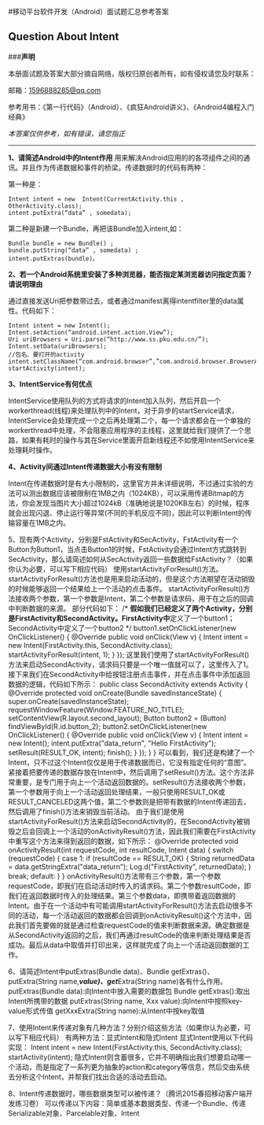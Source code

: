 #移动平台软件开发（Android）面试题汇总参考答案

## Question About Intent

###**声明**

本册面试题及答案大部分摘自网络，版权归原创者所有，如有侵权请您及时联系：

邮箱：1596888285@qq.com

参考用书：《第一行代码》（Android）、《疯狂Android讲义》、《Android4编程入门经典》

*本答案仅供参考，如有错误，请您指正*


---
**1、请简述Android中的Intent作用**
用来解决Android应用的的各项组件之间的通讯。并且作为传递数据和事件的桥梁。传递数据时的代码有两种：

第一种是：
```
Intent intent = new  Intent(CurrentActivity.this , OtherActivity.class); 
intent.putExtra(“data” , somedata);
```
第二种是新建一个Bundle，再把该Bundle加入intent,如：
```
Bundle bundle = new Bundle() ; 
bundle.putString(“data” , somedata) ; 
intent.putExtras(bundle)。
```

**2、若一个Android系统里安装了多种浏览器，能否指定某浏览器访问指定页面？请说明理由**

通过直接发送Uri把参数带过去，或者通过manifest离得intentfilter里的data属性。代码如下：

```
Intent intent = new Intent();
Intent.setAction(“android.intent.action.View”);
Uri uriBrowsers = Uri.parse(“http://www.ss.pku.edu.cn/”);
Intent.setData(uriBrowsers);
//包名、要打开的activity
intent.setClassName(“com.android.browser”,”com.android.browser.BrowserActivity”);
startActivity(intent);
```
**3、IntentService有何优点**


IntentService使用队列的方式将请求的Intent加入队列，然后开启一个workerthread(线程)来处理队列中的Intent，对于异步的startService请求，IntentService会处理完成一个之后再处理第二个，每一个请求都会在一个单独的workerthread中处理，不会阻塞应用程序的主线程，这里就给我们提供了一个思路，如果有耗时的操作与其在Service里面开启新线程还不如使用IntentService来处理耗时操作。

**4、Activity间通过Intent传递数据大小有没有限制**

Intent在传递数据时是有大小限制的，这里官方并未详细说明，不过通过实验的方法可以测出数据应该被限制在1MB之内（1024KB），可以采用传递Bitmap的方法，你会发现当图片大小超过1024kB（准确地说是1020KB左右）的时候，程序就会出现闪退、停止运行等异常(不同的手机反应不同)，因此可以判断Intent的传输容量在1MB之内。


5、现有两个Activity，分别是FstActivity和SecActivity，FstActivity有一个Button为Button1，当点击Button1的时候，FstActivity会通过Intent方式跳转到SecActivity，那么请简述如何从SecActivity返回一些数据给FstActivity？（如果你认为必要，可以写下相应代码）
使用startActivityForResult()方法。startActivityForResult()方法也是用来启动活动的，但是这个方法期望在活动销毁的时候能够返回一个结果给上一个活动的点击事件。
startActivityForResult()方法接收两个参数，第一个参数是Intent，第二个参数是请求码，用于在之后的回调中判断数据的来源。
部分代码如下：
/*
**假如我们已经定义了两个Activity，分别是FirstActivity和SecondActivity。FirstActivity中**定义了一个button1；SecondActivity中定义了一个button2
*/
button1.setOnClickListener(new OnClickListener() { 
@Override 
public void onClick(View v) { 
Intent intent = new Intent(FirstActivity.this, SecondActivity.class); 
startActivityForResult(intent, 1); 
} 
});
这里我们使用了startActivityForResult()方法来启动SecondActivity，请求码只要是一个唯一值就可以了，这里传入了1。接下来我们在SecondActivity中给按钮注册点击事件，并在点击事件中添加返回数据的逻辑，代码如下所示： 
public class SecondActivity extends Activity { 
@Override 
protected void onCreate(Bundle savedInstanceState) { 
super.onCreate(savedInstanceState); 
requestWindowFeature(Window.FEATURE_NO_TITLE); 
setContentView(R.layout.second_layout); 
Button button2 = (Button) findViewById(R.id.button_2); 
button2.setOnClickListener(new OnClickListener() { 
@Override 
public void onClick(View v) { 
Intent intent = new Intent(); 
intent.putExtra("data_return", "Hello FirstActivity"); 
setResult(RESULT_OK, intent); 
finish(); 
} 
}); 
} 
} 
可以看到，我们还是构建了一个Intent，只不过这个Intent仅仅是用于传递数据而已，它没有指定任何的“意图”。紧接着把要传递的数据存放在Intent中，然后调用了setResult()方法。这个方法非常重要，是专门用于向上一个活动返回数据的。setResult()方法接收两个参数，第一个参数用于向上一个活动返回处理结果，一般只使用RESULT_OK或RESULT_CANCELED这两个值，第二个参数则是把带有数据的Intent传递回去，然后调用了finish()方法来销毁当前活动。 
由于我们是使用startActivityForResult()方法来启动SecondActivity的，在SecondActivity被销毁之后会回调上一个活动的onActivityResult()方法，因此我们需要在FirstActivity中重写这个方法来得到返回的数据，如下所示： 
@Override 
protected void onActivityResult(int requestCode, int resultCode, Intent data) { 
switch (requestCode) { 
case 1: 
if (resultCode == RESULT_OK) { 
String returnedData = data.getStringExtra("data_return"); 
Log.d("FirstActivity", returnedData); 
} 
break; 
default: 
} 
} 
onActivityResult()方法带有三个参数，第一个参数requestCode，即我们在启动活动时传入的请求码。第二个参数resultCode，即我们在返回数据时传入的处理结果。第三个参数data，即携带着返回数据的Intent。由于在一个活动中有可能调用startActivityForResult()方法去启动很多不同的活动，每一个活动返回的数据都会回调到onActivityResult()这个方法中，因此我们首先要做的就是通过检查requestCode的值来判断数据来源。确定数据是从SecondActivity返回的之后，我们再通过resultCode的值来判断处理结果是否成功。最后从data中取值并打印出来，这样就完成了向上一个活动返回数据的工作。

6、请简述Intent中putExtras(Bundle data)、Bundle getExtras()、putExtra(String name,***value)、get***Extra(String name)各有什么作用。
putExtras(Bundle data):向Intent中放入需要的数据包
Bundle getExtras():取出Intent所携带的数据
putExtras(String name, Xxx value):向Intent中按照key-value形式传值
getXxxExtra(String name):从Intent中按key取值


7、使用Intent来传递对象有几种方法？分别介绍这些方法（如果你认为必要，可以写下相应代码）
有两种方法：显式Intent和隐式Intent
显式Intent使用以下代码实现：
Intent intent = new Intent(FirstActivity.this, SecondActivity.class);
startActivity(intent);
隐式Intent则含蓄很多，它并不明确指出我们想要启动哪一个活动，而是指定了一系列更为抽象的action和category等信息，然后交由系统去分析这个Intent，并帮我们找出合适的活动去启动。


8、Intent传递数据时，哪些数据类型可以被传递？（腾讯2015春招移动客户端开发练习卷）
可以传递以下内容：简单或基本数据类型、传递一个Bundle、传递Serializable对象、Parcelable对象、Intent

